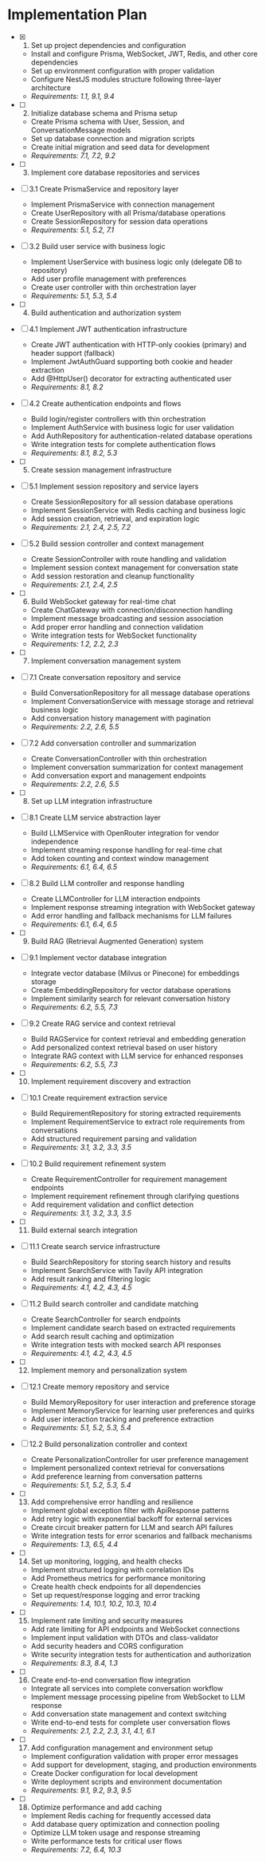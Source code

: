 # Implementation Plan

- [x] 1. Set up project dependencies and configuration
  - Install and configure Prisma, WebSocket, JWT, Redis, and other core dependencies
  - Set up environment configuration with proper validation
  - Configure NestJS modules structure following three-layer architecture
  - _Requirements: 1.1, 9.1, 9.4_

- [ ] 2. Initialize database schema and Prisma setup
  - Create Prisma schema with User, Session, and ConversationMessage models
  - Set up database connection and migration scripts
  - Create initial migration and seed data for development
  - _Requirements: 7.1, 7.2, 9.2_

- [ ] 3. Implement core database repositories and services
- [ ] 3.1 Create PrismaService and repository layer
  - Implement PrismaService with connection management
  - Create UserRepository with all Prisma/database operations
  - Create SessionRepository for session data operations
  - _Requirements: 5.1, 5.2, 7.1_

- [ ] 3.2 Build user service with business logic
  - Implement UserService with business logic only (delegate DB to repository)
  - Add user profile management with preferences
  - Create user controller with thin orchestration layer
  - _Requirements: 5.1, 5.3, 5.4_

- [ ] 4. Build authentication and authorization system
- [ ] 4.1 Implement JWT authentication infrastructure
  - Create JWT authentication with HTTP-only cookies (primary) and header support (fallback)
  - Implement JwtAuthGuard supporting both cookie and header extraction
  - Add @HttpUser() decorator for extracting authenticated user
  - _Requirements: 8.1, 8.2_

- [ ] 4.2 Create authentication endpoints and flows
  - Build login/register controllers with thin orchestration
  - Implement AuthService with business logic for user validation
  - Add AuthRepository for authentication-related database operations
  - Write integration tests for complete authentication flows
  - _Requirements: 8.1, 8.2, 5.3_

- [ ] 5. Create session management infrastructure
- [ ] 5.1 Implement session repository and service layers
  - Create SessionRepository for all session database operations
  - Implement SessionService with Redis caching and business logic
  - Add session creation, retrieval, and expiration logic
  - _Requirements: 2.1, 2.4, 2.5, 7.2_

- [ ] 5.2 Build session controller and context management
  - Create SessionController with route handling and validation
  - Implement session context management for conversation state
  - Add session restoration and cleanup functionality
  - _Requirements: 2.1, 2.4, 2.5_

- [ ] 6. Build WebSocket gateway for real-time chat
  - Create ChatGateway with connection/disconnection handling
  - Implement message broadcasting and session association
  - Add proper error handling and connection validation
  - Write integration tests for WebSocket functionality
  - _Requirements: 1.2, 2.2, 2.3_

- [ ] 7. Implement conversation management system
- [ ] 7.1 Create conversation repository and service
  - Build ConversationRepository for all message database operations
  - Implement ConversationService with message storage and retrieval business logic
  - Add conversation history management with pagination
  - _Requirements: 2.2, 2.6, 5.5_

- [ ] 7.2 Add conversation controller and summarization
  - Create ConversationController with thin orchestration
  - Implement conversation summarization for context management
  - Add conversation export and management endpoints
  - _Requirements: 2.2, 2.6, 5.5_

- [ ] 8. Set up LLM integration infrastructure
- [ ] 8.1 Create LLM service abstraction layer
  - Build LLMService with OpenRouter integration for vendor independence
  - Implement streaming response handling for real-time chat
  - Add token counting and context window management
  - _Requirements: 6.1, 6.4, 6.5_

- [ ] 8.2 Build LLM controller and response handling
  - Create LLMController for LLM interaction endpoints
  - Implement response streaming integration with WebSocket gateway
  - Add error handling and fallback mechanisms for LLM failures
  - _Requirements: 6.1, 6.4, 6.5_

- [ ] 9. Build RAG (Retrieval Augmented Generation) system
- [ ] 9.1 Implement vector database integration
  - Integrate vector database (Milvus or Pinecone) for embeddings storage
  - Create EmbeddingRepository for vector database operations
  - Implement similarity search for relevant conversation history
  - _Requirements: 6.2, 5.5, 7.3_

- [ ] 9.2 Create RAG service and context retrieval
  - Build RAGService for context retrieval and embedding generation
  - Add personalized context retrieval based on user history
  - Integrate RAG context with LLM service for enhanced responses
  - _Requirements: 6.2, 5.5, 7.3_

- [ ] 10. Implement requirement discovery and extraction
- [ ] 10.1 Create requirement extraction service
  - Build RequirementRepository for storing extracted requirements
  - Implement RequirementService to extract role requirements from conversations
  - Add structured requirement parsing and validation
  - _Requirements: 3.1, 3.2, 3.3, 3.5_

- [ ] 10.2 Build requirement refinement system
  - Create RequirementController for requirement management endpoints
  - Implement requirement refinement through clarifying questions
  - Add requirement validation and conflict detection
  - _Requirements: 3.1, 3.2, 3.3, 3.5_

- [ ] 11. Build external search integration
- [ ] 11.1 Create search service infrastructure
  - Build SearchRepository for storing search history and results
  - Implement SearchService with Tavily API integration
  - Add result ranking and filtering logic
  - _Requirements: 4.1, 4.2, 4.3, 4.5_

- [ ] 11.2 Build search controller and candidate matching
  - Create SearchController for search endpoints
  - Implement candidate search based on extracted requirements
  - Add search result caching and optimization
  - Write integration tests with mocked search API responses
  - _Requirements: 4.1, 4.2, 4.3, 4.5_

- [ ] 12. Implement memory and personalization system
- [ ] 12.1 Create memory repository and service
  - Build MemoryRepository for user interaction and preference storage
  - Implement MemoryService for learning user preferences and quirks
  - Add user interaction tracking and preference extraction
  - _Requirements: 5.1, 5.2, 5.3, 5.4_

- [ ] 12.2 Build personalization controller and context
  - Create PersonalizationController for user preference management
  - Implement personalized context retrieval for conversations
  - Add preference learning from conversation patterns
  - _Requirements: 5.1, 5.2, 5.3, 5.4_

- [ ] 13. Add comprehensive error handling and resilience
  - Implement global exception filter with ApiResponse patterns
  - Add retry logic with exponential backoff for external services
  - Create circuit breaker pattern for LLM and search API failures
  - Write integration tests for error scenarios and fallback mechanisms
  - _Requirements: 1.3, 6.5, 4.4_

- [ ] 14. Set up monitoring, logging, and health checks
  - Implement structured logging with correlation IDs
  - Add Prometheus metrics for performance monitoring
  - Create health check endpoints for all dependencies
  - Set up request/response logging and error tracking
  - _Requirements: 1.4, 10.1, 10.2, 10.3, 10.4_

- [ ] 15. Implement rate limiting and security measures
  - Add rate limiting for API endpoints and WebSocket connections
  - Implement input validation with DTOs and class-validator
  - Add security headers and CORS configuration
  - Write security integration tests for authentication and authorization
  - _Requirements: 8.3, 8.4, 1.3_

- [ ] 16. Create end-to-end conversation flow integration
  - Integrate all services into complete conversation workflow
  - Implement message processing pipeline from WebSocket to LLM response
  - Add conversation state management and context switching
  - Write end-to-end tests for complete user conversation flows
  - _Requirements: 2.1, 2.2, 2.3, 3.1, 4.1, 6.1_

- [ ] 17. Add configuration management and environment setup
  - Implement configuration validation with proper error messages
  - Add support for development, staging, and production environments
  - Create Docker configuration for local development
  - Write deployment scripts and environment documentation
  - _Requirements: 9.1, 9.2, 9.3, 9.5_

- [ ] 18. Optimize performance and add caching
  - Implement Redis caching for frequently accessed data
  - Add database query optimization and connection pooling
  - Optimize LLM token usage and response streaming
  - Write performance tests for critical user flows
  - _Requirements: 7.2, 6.4, 10.3_
